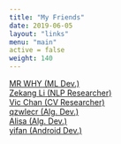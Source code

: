 ```yaml
---
title: "My Friends"
date: 2019-06-05
layout: "links"
menu: "main"
active = false
weight: 140
---
```

[MR WHY (ML Dev.)](https://mr-why.com/) </br>
[Zekang Li (NLP Researcher)](https://zekangli.com/)</br>
[Vic Chan (CV Researcher)](http://wondervictor.github.io/) </br>
[qzwlecr (Alg. Dev.)](http://blog.qzwlecr.com/)</br>
[Alisa (Alg. Dev.)](https://alisahhh.github.io/) </br>
[yifan (Android Dev.)](https://llag9810.github.io/) </br>
